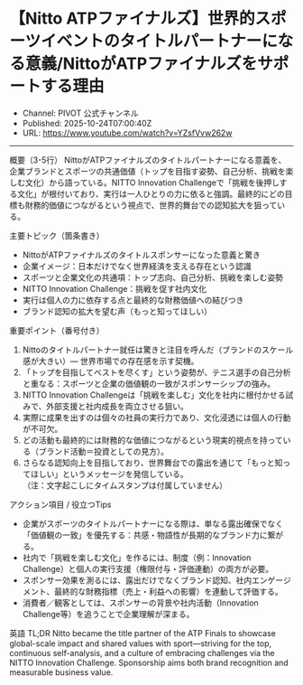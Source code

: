 # 【Nitto ATPファイナルズ】世界的スポーツイベントのタイトルパートナーになる意義/NittoがATPファイナルズをサポートする理由

- Channel: PIVOT 公式チャンネル
- Published: 2025-10-24T07:00:40Z
- URL: https://www.youtube.com/watch?v=YZsfVvw262w

---

概要（3-5行）
NittoがATPファイナルズのタイトルパートナーになる意義を、企業ブランドとスポーツの共通価値（トップを目指す姿勢、自己分析、挑戦を楽しむ文化）から語っている。NITTO Innovation Challengeで「挑戦を後押しする文化」が根付いており、実行は一人ひとりの力に依ると強調。最終的にどの目標も財務的価値につながるという視点で、世界的舞台での認知拡大を狙っている。

主要トピック（箇条書き）
- NittoがATPファイナルズのタイトルスポンサーになった意義と驚き
- 企業イメージ：日本だけでなく世界経済を支える存在という認識
- スポーツと企業文化の共通項：トップ志向、自己分析、挑戦を楽しむ姿勢
- NITTO Innovation Challenge：挑戦を促す社内文化
- 実行は個人の力に依存する点と最終的な財務価値への結びつき
- ブランド認知の拡大を望む声（もっと知ってほしい）

重要ポイント（番号付き）
1. Nittoのタイトルパートナー就任は驚きと注目を呼んだ（ブランドのスケール感が大きい）— 世界市場での存在感を示す契機。  
2. 「トップを目指してベストを尽くす」という姿勢が、テニス選手の自己分析と重なる：スポーツと企業の価値観の一致がスポンサーシップの強み。  
3. NITTO Innovation Challengeは「挑戦を楽しむ」文化を社内に根付かせる試みで、外部支援と社内成長を両立させる狙い。  
4. 実際に成果を出すのは個々の社員の実行力であり、文化浸透には個人の行動が不可欠。  
5. どの活動も最終的には財務的な価値につながるという現実的視点を持っている（ブランド活動＝投資としての見方）。  
6. さらなる認知向上を目指しており、世界舞台での露出を通じて「もっと知ってほしい」というメッセージを発信している。  
（注：文字起こしにタイムスタンプは付属していません）

アクション項目 / 役立つTips
- 企業がスポーツのタイトルパートナーになる際は、単なる露出確保でなく「価値観の一致」を優先する：共感・物語性が長期的なブランド力に繋がる。  
- 社内で「挑戦を楽しむ文化」を作るには、制度（例：Innovation Challenge）と個人の実行支援（権限付与・評価連動）の両方が必要。  
- スポンサー効果を測るには、露出だけでなくブランド認知、社内エンゲージメント、最終的な財務指標（売上・利益への影響）を連動して評価する。  
- 消費者／観客としては、スポンサーの背景や社内活動（Innovation Challenge等）を追うことで企業理解が深まる。

英語 TL;DR
Nitto became the title partner of the ATP Finals to showcase global-scale impact and shared values with sport—striving for the top, continuous self-analysis, and a culture of embracing challenges via the NITTO Innovation Challenge. Sponsorship aims both brand recognition and measurable business value.
